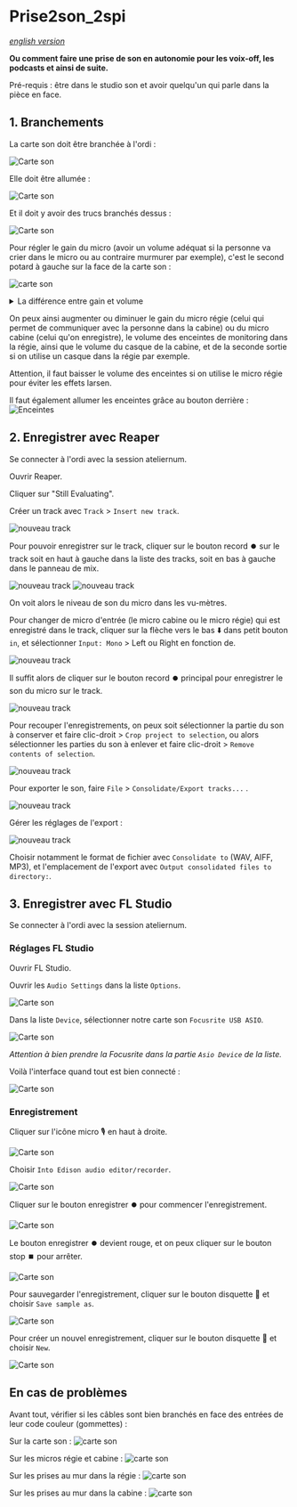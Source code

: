 # Prise2son_2spi

*[english version](https://github.com/LucieMrc/SoundRecording_sp33d)*

**Ou comment faire une prise de son en autonomie pour les voix-off, les podcasts et ainsi de suite.**

Pré-requis : être dans le studio son et avoir quelqu'un qui parle dans la pièce en face. 

## 1. Branchements

La carte son doit être branchée à l'ordi :

![Carte son](./images/img1.jpg)

Elle doit être allumée :

![Carte son](./images/img2.jpg)

Et il doit y avoir des trucs branchés dessus : 

![Carte son](./images/img3.jpg)

Pour régler le gain du micro (avoir un volume adéquat si la personne va crier dans le micro ou au contraire murmurer par exemple), c'est le second potard à gauche sur la face de la carte son :

![carte son](./images/entree_focusrite.png)

<details><summary> La différence entre gain et volume</summary>
Le gain c'est l'amplitude du signal d'entrée (à quel point le micro capte le son), tandis que le volume c'est l'amplitude du signal de sortie (à quel point les enceintes font du bruit).
</details>

On peux ainsi augmenter ou diminuer le gain du micro régie (celui qui permet de communiquer avec la personne dans la cabine) ou du micro cabine (celui qu'on enregistre), le volume des enceintes de monitoring dans la régie, ainsi que le volume du casque de la cabine, et de la seconde sortie si on utilise un casque dans la régie par exemple.

Attention, il faut baisser le volume des enceintes si on utilise le micro régie pour éviter les effets larsen.

Il faut également allumer les enceintes grâce au bouton derrière :
![Enceintes](./images/img4.jpg)

## 2. Enregistrer avec Reaper

Se connecter à l'ordi avec la session ateliernum.

Ouvrir Reaper.

<!-- photo -->

Cliquer sur "Still Evaluating".

Créer un track avec `Track` > `Insert new track`.

![nouveau track](./images/screen1.png)

Pour pouvoir enregistrer sur le track, cliquer sur le bouton record ⏺️ sur le track soit en haut à gauche dans la liste des tracks, soit en bas à gauche dans le panneau de mix.

![nouveau track](./images/screen2.png)
![nouveau track](./images/screen3.png)

On voit alors le niveau de son du micro dans les vu-mètres.

Pour changer de micro d'entrée (le micro cabine ou le micro régie) qui est enregistré dans le track, cliquer sur la flèche vers le bas ⬇️ dans petit bouton `in`, et sélectionner `Input: Mono` > Left ou Right en fonction de.

![nouveau track](./images/capture10.png)

Il suffit alors de cliquer sur le bouton record ⏺️ principal pour enregistrer le son du micro sur le track.

![nouveau track](./images/screen4.png)

Pour recouper l'enregistrements, on peux soit sélectionner la partie du son à conserver et faire clic-droit > `Crop project to selection`, ou alors sélectionner les parties du son à enlever et faire clic-droit > `Remove contents of selection`.

![nouveau track](./images/screen5.png)

Pour exporter le son, faire `File` > `Consolidate/Export tracks...` .

![nouveau track](./images/screen6.png)

Gérer les réglages de l'export :

![nouveau track](./images/screen7.png)

Choisir notamment le format de fichier avec `Consolidate to` (WAV, AIFF, MP3), et l'emplacement de l'export avec `Output consolidated files to directory:`.

## 3. Enregistrer avec FL Studio

Se connecter à l'ordi avec la session ateliernum.

### Réglages FL Studio

Ouvrir FL Studio.

Ouvrir les `Audio Settings` dans la liste `Options`.

![Carte son](./images/capture2.png)

Dans la liste `Device`, sélectionner notre carte son `Focusrite USB ASIO`.

![Carte son](./images/capture3.png)

*Attention à bien prendre la Focusrite dans la partie `Asio Device` de la liste.*

Voilà l'interface quand tout est bien connecté :

![Carte son](./images/capture4.png)

### Enregistrement

Cliquer sur l'icône micro 🎙️ en haut à droite.

![Carte son](./images/capture1.png)

Choisir `Into Edison audio editor/recorder`.

![Carte son](./images/capture5.png)

Cliquer sur le bouton enregistrer ⏺️ pour commencer l'enregistrement.

![Carte son](./images/capture6.png)

Le bouton enregistrer ⏺️ devient rouge, et on peux cliquer sur le bouton stop ⏹️ pour arrêter.

![Carte son](./images/capture7.png)

Pour sauvegarder l'enregistrement, cliquer sur le bouton disquette 💾 et choisir `Save sample as`.

![Carte son](./images/capture9.png)

Pour créer un nouvel enregistrement, cliquer sur le bouton disquette 💾 et choisir `New`.

![Carte son](./images/capture8.png)


## En cas de problèmes

Avant tout, vérifier si les câbles sont bien branchés en face des entrées de leur code couleur (gommettes) :

Sur la carte son :
![carte son](./images/entree_focusrite.png)

Sur les micros régie et cabine :
![carte son](./images/gommettes_mics.png)

Sur les prises au mur dans la régie :
![carte son](./images/gomettes_regie.png)

Sur les prises au mur dans la cabine :
![carte son](./images/gomettes_cabine.png)
